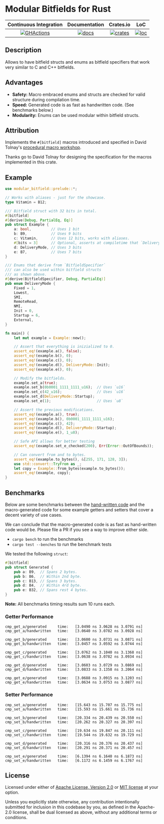 # Modular Bitfields for Rust

|   Continuous Integration  |  Documentation    |       Crates.io      |       LoC        |
|:-------------------------:|:-----------------:|:--------------------:|:----------------:|
| [![GHActions][C1]][C2]    | [![docs][A1]][A2] | [![crates][B1]][B2]  | [![loc][D1]][D2] |

[A1]: https://docs.rs/modular-bitfield/badge.svg
[A2]: https://docs.rs/modular-bitfield
[B1]: https://img.shields.io/crates/v/modular_bitfield.svg
[B2]: https://crates.io/crates/modular_bitfield
[C1]: https://github.com/Robbepop/modular-bitfield/workflows/Rust%20-%20Continuous%20Integration/badge.svg?branch=master&event=push
[C2]: https://github.com/Robbepop/modular-bitfield/actions?query=workflow%3A%22Rust+-+Continuous+Integration%22+branch%3Amaster+event%3Apush
[D1]: https://tokei.rs/b1/github/Robbepop/modular-bitfield?category=code
[D2]: https://github.com/Aaronepower/tokei#badges

## Description

Allows to have bitfield structs and enums as bitfield specifiers that work very similar to C and C++ bitfields.

## Advantages

- **Safety:** Macro embraced enums and structs are checked for valid structure during compilation time.
- **Speed:** Generated code is as fast as handwritten code. (See benchmarks below.)
- **Modularity:** Enums can be used modular within bitfield structs.

## Attribution

Implements the `#[bitfield]` macros introduced and specified in David Tolnay's [procedural macro workshop][procedural-macro-workshop].

Thanks go to David Tolnay for designing the specification for the macros implemented in this crate.

## Example

```rust
use modular_bitfield::prelude::*;

// Works with aliases - just for the showcase.
type Vitamin = B12;

/// Bitfield struct with 32 bits in total.
#[bitfield]
#[derive(Debug, PartialEq, Eq)]
pub struct Example {
    a: bool,         // Uses 1 bit
    b: B9,           // Uses 9 bits
    c: Vitamin,      // Uses 12 bits, works with aliases.
    #[bits = 3]      // Optional, asserts at compiletime that `DeliveryMode` uses 3 bits.
    d: DeliveryMode, // Uses 3 bits
    e: B7,           // Uses 7 bits
}

/// Enums that derive from `BitfieldSpecifier`
/// can also be used within bitfield structs
/// as shown above.
#[derive(BitfieldSpecifier, Debug, PartialEq)]
pub enum DeliveryMode {
    Fixed = 1,
    Lowest,
    SMI,
    RemoteRead,
    NMI,
    Init = 0,
    Startup = 6,
    External,
}

fn main() {
    let mut example = Example::new();

    // Assert that everything is inizialized to 0.
    assert_eq!(example.a(), false);
    assert_eq!(example.b(), 0);
    assert_eq!(example.c(), 0);
    assert_eq!(example.d(), DeliveryMode::Init);
    assert_eq!(example.e(), 0);

    // Modify the bitfields.
    example.set_a(true);
    example.set_b(0b0001_1111_1111_u16);  // Uses `u16`
    example.set_c(42_u16);                // Uses `u16`
    example.set_d(DeliveryMode::Startup);
    example.set_e(1);                     // Uses `u8`

    // Assert the previous modifications.
    assert_eq!(example.a(), true);
    assert_eq!(example.b(), 0b0001_1111_1111_u16);
    assert_eq!(example.c(), 42);
    assert_eq!(example.d(), DeliveryMode::Startup);
    assert_eq!(example.e(), 1_u8);

    // Safe API allows for better testing
    assert_eq!(example.set_e_checked(200), Err(Error::OutOfBounds));

    // Can convert from and to bytes.
    assert_eq!(example.to_bytes(), &[255, 171, 128, 3]);
    use std::convert::TryFrom as _;
    let copy = Example::from_bytes(example.to_bytes());
    assert_eq!(example, copy);
}
```

## Benchmarks

Below are some benchmarks between the [hand-written code][benchmark-code] and the macro-generated code for some example getters and setters that cover a decent variety of use cases.

We can conclude that the macro-generated code is as fast as hand-written code would be. Please file a PR if you see a way to improve either side.

- `cargo bench` to run the benchmarks
- `cargo test --benches` to run the benchmark tests

We tested the following `struct`:

```rust
#[bitfield]
pub struct Generated {
    pub a: B9,  // Spans 2 bytes.
    pub b: B6,  // Within 2nd byte.
    pub c: B13, // Spans 3 bytes.
    pub d: B4,  // Within 4rd byte.
    pub e: B32, // Spans rest 4 bytes.
}
```

**Note:** All benchmarks timing results sum 10 runs each.

### Getter Performance

```
cmp_get_a/generated     time:   [3.0490 ns 3.0628 ns 3.0791 ns]
cmp_get_a/handwritten   time:   [3.0640 ns 3.0782 ns 3.0928 ns]

cmp_get_b/generated     time:   [3.0600 ns 3.0731 ns 3.0871 ns]
cmp_get_b/handwritten   time:   [3.0457 ns 3.0592 ns 3.0744 ns]

cmp_get_c/generated     time:   [3.0762 ns 3.1040 ns 3.1368 ns]
cmp_get_c/handwritten   time:   [3.0638 ns 3.0782 ns 3.0934 ns]

cmp_get_d/generated     time:   [3.0603 ns 3.0729 ns 3.0869 ns]
cmp_get_d/handwritten   time:   [3.0833 ns 3.1358 ns 3.2064 ns]

cmp_get_e/generated     time:   [3.0688 ns 3.0915 ns 3.1203 ns]
cmp_get_e/handwritten   time:   [3.0634 ns 3.0753 ns 3.0877 ns]
```

### Setter Performance

```
cmp_set_a/generated     time:   [15.643 ns 15.707 ns 15.775 ns]
cmp_set_a/handwritten   time:   [15.593 ns 15.661 ns 15.736 ns]

cmp_set_b/generated     time:   [20.334 ns 20.439 ns 20.550 ns]
cmp_set_b/handwritten   time:   [20.262 ns 20.327 ns 20.397 ns]

cmp_set_c/generated     time:   [19.634 ns 19.847 ns 20.111 ns]
cmp_set_c/handwritten   time:   [19.544 ns 19.632 ns 19.729 ns]

cmp_set_d/generated     time:   [20.316 ns 20.376 ns 20.437 ns]
cmp_set_d/handwritten   time:   [20.291 ns 20.371 ns 20.457 ns]

cmp_set_e/generated     time:   [6.1394 ns 6.1640 ns 6.1873 ns]
cmp_set_e/handwritten   time:   [6.1172 ns 6.1459 ns 6.1767 ns]
```

## License

Licensed under either of <a href="LICENSE-APACHE">Apache License, Version
2.0</a> or <a href="LICENSE-MIT">MIT license</a> at your option.

Unless you explicitly state otherwise, any contribution intentionally submitted
for inclusion in this codebase by you, as defined in the Apache-2.0 license,
shall be dual licensed as above, without any additional terms or conditions.

[procedural-macro-workshop]: https://github.com/dtolnay/proc-macro-workshop/blob/master/README.md
[benchmark-code]: ./benches/get_and_set.rs
